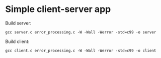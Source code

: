 # Simple client-server app #

Build server:
```
gcc server.c error_processing.c -W -Wall -Werror -std=c99 -o server
```

Build client:

```
gcc client.c error_processing.c -W -Wall -Werror -std=c99 -o client
```